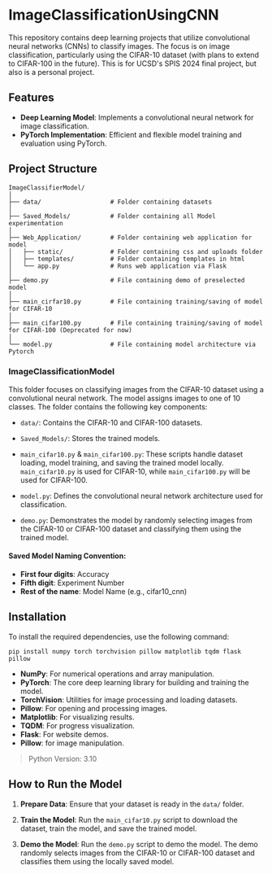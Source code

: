# ImageClassificationUsingCNN
This repository contains deep learning projects that utilize convolutional neural networks (CNNs) to classify images. The focus is on image classification, particularly using the CIFAR-10 dataset (with plans to extend to CIFAR-100 in the future). This is for UCSD's SPIS 2024 final project, but also is a personal project.

## Features
- **Deep Learning Model**: Implements a convolutional neural network for image classification.
- **PyTorch Implementation**: Efficient and flexible model training and evaluation using PyTorch.

## Project Structure

```
ImageClassifierModel/
│
├── data/                   # Folder containing datasets
│
├── Saved_Models/           # Folder containing all Model experimentation
│
├── Web_Application/        # Folder containing web application for model
│   ├── static/             # Folder containing css and uploads folder
│   ├── templates/          # Folder containing templates in html
│   └── app.py              # Runs web application via Flask
│
├── demo.py                 # File containing demo of preselected model
│
├── main_cirfar10.py        # File containing training/saving of model for CIFAR-10 
│
├── main_cifar100.py        # File containing training/saving of model for CIFAR-100 (Deprecated for now)
│
└── model.py                # File containing model architecture via Pytorch
```

### ImageClassificationModel
This folder focuses on classifying images from the CIFAR-10 dataset using a convolutional neural network. The model assigns images to one of 10 classes. The folder contains the following key components:

- `data/`: Contains the CIFAR-10 and CIFAR-100 datasets.

- `Saved_Models/`: Stores the trained models.

- `main_cifar10.py` & `main_cifar100.py`: These scripts handle dataset loading, model training, and saving the trained model locally. `main_cifar10.py` is used for CIFAR-10, while `main_cifar100.py` will be used for CIFAR-100.

- `model.py`: Defines the convolutional neural network architecture used for classification.

- `demo.py`: Demonstrates the model by randomly selecting images from the CIFAR-10 or CIFAR-100 dataset and classifying them using the trained model.

#### Saved Model Naming Convention:
- **First four digits**: Accuracy
- **Fifth digit**: Experiment Number
- **Rest of the name**: Model Name (e.g., cifar10_cnn)
## Installation
To install the required dependencies, use the following command:

```
pip install numpy torch torchvision pillow matplotlib tqdm flask pillow
```

- **NumPy**: For numerical operations and array manipulation.
- **PyTorch**: The core deep learning library for building and training the model.
- **TorchVision**: Utilities for image processing and loading datasets.
- **Pillow**: For opening and processing images.
- **Matplotlib**: For visualizing results.
- **TQDM**: For progress visualization.
- **Flask**: For website demos.
- **Pillow**: for image manipulation.

> Python Version: 3.10

## How to Run the Model
1. **Prepare Data**: Ensure that your dataset is ready in the `data/` folder.

2. **Train the Model**: Run the `main_cifar10.py` script to download the dataset, train the model, and save the trained model.

3. **Demo the Model**: Run the `demo.py` script to demo the model. The demo randomly selects images from the CIFAR-10 or CIFAR-100 dataset and classifies them using the locally saved model.
